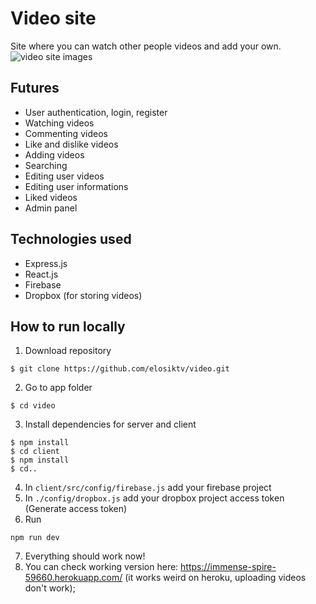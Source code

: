 # Video site

Site where you can watch other people videos and add your own.
![video site images](https://i.imgur.com/AfpDhEw.gif)

## Futures

* User authentication, login, register
* Watching videos
* Commenting videos
* Like and dislike videos
* Adding videos
* Searching
* Editing user videos
* Editing user informations
* Liked videos
* Admin panel

## Technologies used

* Express.js
* React.js
* Firebase
* Dropbox (for storing videos)

## How to run locally

1. Download repository
```
$ git clone https://github.com/elosiktv/video.git
```
2. Go to app folder
```
$ cd video
```
3. Install dependencies for server and client
```
$ npm install
$ cd client
$ npm install
$ cd..
```
4. In `client/src/config/firebase.js` add your firebase project
5. In `./config/dropbox.js` add your dropbox project access token (Generate access token)
6. Run 
```
npm run dev
```
7. Everything should work now!
8. You can check working version here: https://immense-spire-59660.herokuapp.com/ (it works weird on heroku, uploading videos don't work);